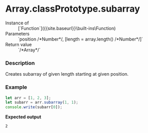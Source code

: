 # Array.classPrototype.subarray

<dl>
<dt> Instance of </dt><dd markdown="1">
 [`Function`]({{site.baseurl}}\built-ins\Function) 
</dd>
<dt> Parameters </dt><dd markdown="1">
 `position /*Number*/, [length = array.length() /*Number*/]` 
</dd>
<dt> Return value </dt><dd markdown="1">
 `/*Array*/` 
</dd>
</dl>

### Description

Creates subarray of given length starting at given position.

### Example

```js
let arr = [1, 2, 3];
let subarr = arr.subarray(1, 1);
console.write(subarr[0]);
```

**Expected output**

```
2
```

